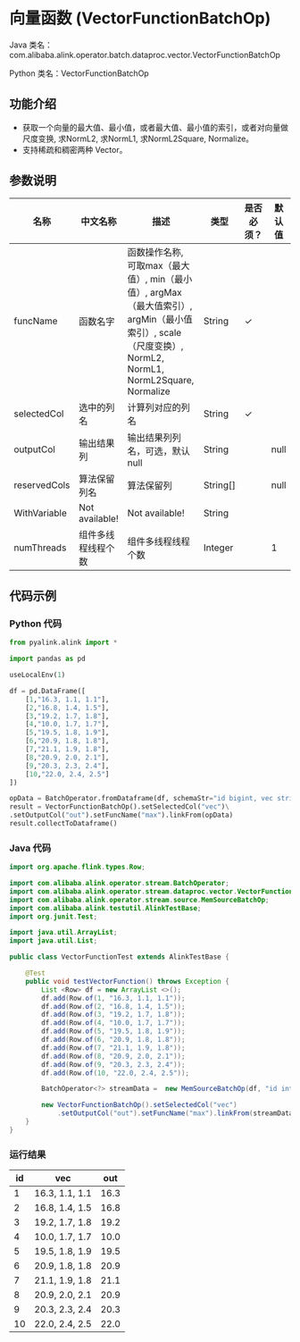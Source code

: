 # 向量函数 (VectorFunctionBatchOp)
Java 类名：com.alibaba.alink.operator.batch.dataproc.vector.VectorFunctionBatchOp

Python 类名：VectorFunctionBatchOp


## 功能介绍
* 获取一个向量的最大值、最小值，或者最大值、最小值的索引，或者对向量做尺度变换, 求NormL2, 求NormL1, 求NormL2Square, Normalize。
* 支持稀疏和稠密两种 Vector。

## 参数说明

| 名称 | 中文名称 | 描述 | 类型 | 是否必须？ | 默认值 |
| --- | --- | --- | --- | --- | --- |
| funcName | 函数名字 | 函数操作名称, 可取max（最大值）, min（最小值）, argMax（最大值索引）, argMin（最小值索引）, scale（尺度变换）, NormL2, NormL1, NormL2Square, Normalize | String | ✓ |  |
| selectedCol | 选中的列名 | 计算列对应的列名 | String | ✓ |  |
| outputCol | 输出结果列 | 输出结果列列名，可选，默认null | String |  | null |
| reservedCols | 算法保留列名 | 算法保留列 | String[] |  | null |
| WithVariable | Not available! | Not available! | String |  |  |
| numThreads | 组件多线程线程个数 | 组件多线程线程个数 | Integer |  | 1 |



## 代码示例
### Python 代码
```python
from pyalink.alink import *

import pandas as pd

useLocalEnv(1)

df = pd.DataFrame([
    [1,"16.3, 1.1, 1.1"],
    [2,"16.8, 1.4, 1.5"],
    [3,"19.2, 1.7, 1.8"],
    [4,"10.0, 1.7, 1.7"],
    [5,"19.5, 1.8, 1.9"],
    [6,"20.9, 1.8, 1.8"],
    [7,"21.1, 1.9, 1.8"],
    [8,"20.9, 2.0, 2.1"],
    [9,"20.3, 2.3, 2.4"],
    [10,"22.0, 2.4, 2.5"]
])

opData = BatchOperator.fromDataframe(df, schemaStr="id bigint, vec string")
result = VectorFunctionBatchOp().setSelectedCol("vec")\
.setOutputCol("out").setFuncName("max").linkFrom(opData)
result.collectToDataframe()
```
### Java 代码
```java
import org.apache.flink.types.Row;

import com.alibaba.alink.operator.stream.BatchOperator;
import com.alibaba.alink.operator.stream.dataproc.vector.VectorFunctionBatchOp;
import com.alibaba.alink.operator.stream.source.MemSourceBatchOp;
import com.alibaba.alink.testutil.AlinkTestBase;
import org.junit.Test;

import java.util.ArrayList;
import java.util.List;

public class VectorFunctionTest extends AlinkTestBase {

	@Test
	public void testVectorFunction() throws Exception {
		List <Row> df = new ArrayList <>();
		df.add(Row.of(1, "16.3, 1.1, 1.1"));
		df.add(Row.of(2, "16.8, 1.4, 1.5"));
		df.add(Row.of(3, "19.2, 1.7, 1.8"));
		df.add(Row.of(4, "10.0, 1.7, 1.7"));
		df.add(Row.of(5, "19.5, 1.8, 1.9"));
		df.add(Row.of(6, "20.9, 1.8, 1.8"));
		df.add(Row.of(7, "21.1, 1.9, 1.8"));
		df.add(Row.of(8, "20.9, 2.0, 2.1"));
		df.add(Row.of(9, "20.3, 2.3, 2.4"));
		df.add(Row.of(10, "22.0, 2.4, 2.5"));

		BatchOperator<?> streamData =  new MemSourceBatchOp(df, "id int, vec string");

		new VectorFunctionBatchOp().setSelectedCol("vec")
			.setOutputCol("out").setFuncName("max").linkFrom(streamData).print();
	}
}
```
### 运行结果
id | vec | out
---|-----|---
1|16.3, 1.1, 1.1|16.3
2|16.8, 1.4, 1.5|16.8
3|19.2, 1.7, 1.8|19.2
4|10.0, 1.7, 1.7|10.0
5|19.5, 1.8, 1.9|19.5
6|20.9, 1.8, 1.8|20.9
7|21.1, 1.9, 1.8|21.1
8|20.9, 2.0, 2.1|20.9
9|20.3, 2.3, 2.4|20.3
10|22.0, 2.4, 2.5|22.0




